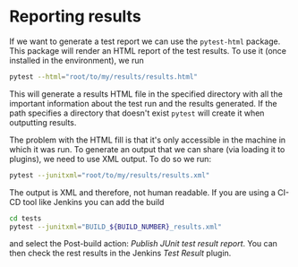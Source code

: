 # Reporting results

If we want to generate a test report we can use the `pytest-html` package. This package will render an HTML report of the test results. To use it (once installed in the environment), we run

``` bash
pytest --html="root/to/my/results/results.html"
```

This will generate a results HTML file in the specified directory with all the important information about the test run and the results generated. If the path specifies a directory that doesn't exist `pytest` will create it when outputting results.

The problem with the HTML fill is that it's only accessible in the machine in which it was run. To generate an output that we can share (via loading it to plugins), we need to use XML output. To do so we run:

``` bash
pytest --junitxml="root/to/my/results/results.xml"
```

The output is XML and therefore, not human readable. If you are using a CI-CD tool like Jenkins you can add the build

``` bash
cd tests
pytest --junitxml="BUILD_${BUILD_NUMBER}_results.xml"
```

and select the Post-build action: *Publish JUnit test result report*. You can then check the rest results in the Jenkins *Test Result* plugin.
